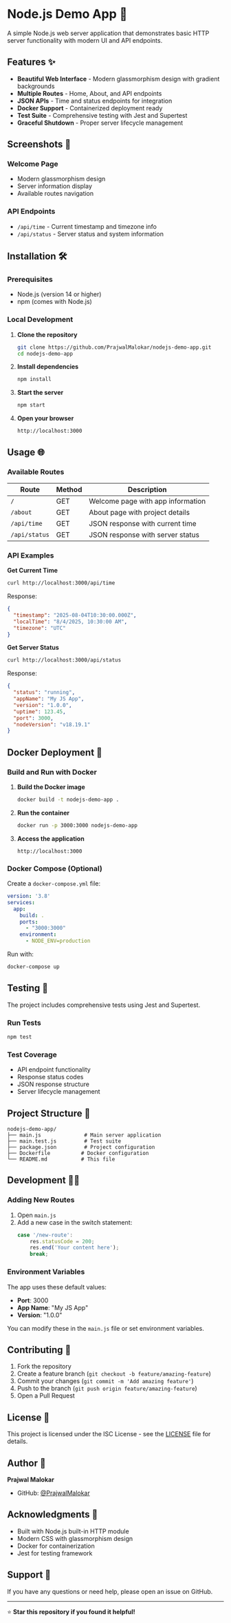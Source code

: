 # Node.js Demo App 🚀

A simple Node.js web server application that demonstrates basic HTTP server functionality with modern UI and API endpoints.

## Features ✨

- **Beautiful Web Interface** - Modern glassmorphism design with gradient backgrounds
- **Multiple Routes** - Home, About, and API endpoints
- **JSON APIs** - Time and status endpoints for integration
- **Docker Support** - Containerized deployment ready
- **Test Suite** - Comprehensive testing with Jest and Supertest
- **Graceful Shutdown** - Proper server lifecycle management

## Screenshots 📸

### Welcome Page
- Modern glassmorphism design
- Server information display
- Available routes navigation

### API Endpoints
- `/api/time` - Current timestamp and timezone info
- `/api/status` - Server status and system information

## Installation 🛠️

### Prerequisites
- Node.js (version 14 or higher)
- npm (comes with Node.js)

### Local Development

1. **Clone the repository**
   ```bash
   git clone https://github.com/PrajwalMalokar/nodejs-demo-app.git
   cd nodejs-demo-app
   ```

2. **Install dependencies**
   ```bash
   npm install
   ```

3. **Start the server**
   ```bash
   npm start
   ```

4. **Open your browser**
   ```
   http://localhost:3000
   ```

## Usage 🌐

### Available Routes

| Route | Method | Description |
|-------|--------|-------------|
| `/` | GET | Welcome page with app information |
| `/about` | GET | About page with project details |
| `/api/time` | GET | JSON response with current time |
| `/api/status` | GET | JSON response with server status |

### API Examples

**Get Current Time**
```bash
curl http://localhost:3000/api/time
```

Response:
```json
{
  "timestamp": "2025-08-04T10:30:00.000Z",
  "localTime": "8/4/2025, 10:30:00 AM",
  "timezone": "UTC"
}
```

**Get Server Status**
```bash
curl http://localhost:3000/api/status
```

Response:
```json
{
  "status": "running",
  "appName": "My JS App",
  "version": "1.0.0",
  "uptime": 123.45,
  "port": 3000,
  "nodeVersion": "v18.19.1"
}
```

## Docker Deployment 🐳

### Build and Run with Docker

1. **Build the Docker image**
   ```bash
   docker build -t nodejs-demo-app .
   ```

2. **Run the container**
   ```bash
   docker run -p 3000:3000 nodejs-demo-app
   ```

3. **Access the application**
   ```
   http://localhost:3000
   ```

### Docker Compose (Optional)

Create a `docker-compose.yml` file:
```yaml
version: '3.8'
services:
  app:
    build: .
    ports:
      - "3000:3000"
    environment:
      - NODE_ENV=production
```

Run with:
```bash
docker-compose up
```

## Testing 🧪

The project includes comprehensive tests using Jest and Supertest.

### Run Tests
```bash
npm test
```

### Test Coverage
- API endpoint functionality
- Response status codes
- JSON response structure
- Server lifecycle management

## Project Structure 📁

```
nodejs-demo-app/
├── main.js              # Main server application
├── main.test.js         # Test suite
├── package.json         # Project configuration
├── Dockerfile          # Docker configuration
└── README.md           # This file
```

## Development 👨‍💻

### Adding New Routes

1. Open `main.js`
2. Add a new case in the switch statement:
   ```javascript
   case '/new-route':
       res.statusCode = 200;
       res.end('Your content here');
       break;
   ```

### Environment Variables

The app uses these default values:
- **Port**: 3000
- **App Name**: "My JS App"
- **Version**: "1.0.0"

You can modify these in the `main.js` file or set environment variables.

## Contributing 🤝

1. Fork the repository
2. Create a feature branch (`git checkout -b feature/amazing-feature`)
3. Commit your changes (`git commit -m 'Add amazing feature'`)
4. Push to the branch (`git push origin feature/amazing-feature`)
5. Open a Pull Request

## License 📄

This project is licensed under the ISC License - see the [LICENSE](LICENSE) file for details.

## Author 👤

**Prajwal Malokar**
- GitHub: [@PrajwalMalokar](https://github.com/PrajwalMalokar)

## Acknowledgments 🙏

- Built with Node.js built-in HTTP module
- Modern CSS with glassmorphism design
- Docker for containerization
- Jest for testing framework

## Support 💬

If you have any questions or need help, please open an issue on GitHub.

---

⭐ **Star this repository if you found it helpful!**
